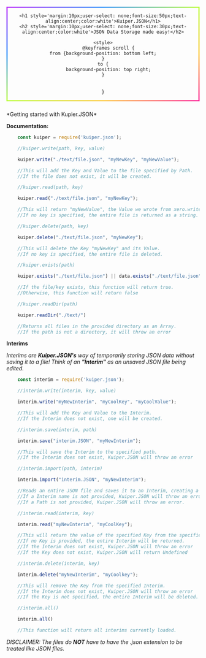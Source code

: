 <div align="center" style='border: 3px solid transparent;border-radius: 10px;border-image: linear-gradient(to bottom right, #b827fc 0%, #2c90fc 25%, #b8fd33 50%, #fec837 75%, #fd1892 100%);border-image-slice: 1;margin: auto;display: flex;flex-direction: column;background-image: url("https://noscxped.github.io/solace/background.png");text-align: center;align-items: center;align-self: center;margin-top: 25px;margin-bottom: 25px;animation:scroll 175s linear infinite;'>

    <h1 style='margin:10px;user-select: none;font-size:50px;text-align:center;color:white'>Kuiper.JSON</h1>
    <h2 style='margin:10px;user-select: none;font-size:30px;text-align:center;color:white'>JSON Data Storage made easy!</h2>
    
    <style>
        @keyframes scroll {
    from {background-position: bottom left;
    }
    to {
        background-position: top right;
    }
}
    </style>
</div>
*Getting started with Kupier.JSON*


**Documentation:**

```js
    const kuiper = require('kuiper.json');
```

```js
    //kuiper.write(path, key, value)

    kuiper.write("./text/file.json", "myNewKey", "myNewValue");

    //This will add the Key and Value to the file specified by Path.
    //If the file does not exist, it will be created.
```

```js
    //kuiper.read(path, key)

    kuiper.read("./text/file.json", "myNewKey");

    //This will return "myNewValue", the Value we wrote from xero.write().
    //If no key is specified, the entire file is returned as a string.
```

```js
    //kuiper.delete(path, key)

    kuiper.delete("./text/file.json", "myNewKey");

    //This will delete the Key "myNewKey" and its Value.
    //If no key is specified, the entire file is deleted.
```

```js
    //kuiper.exists(path)

    kuiper.exists("./text/file.json") || data.exists("./text/file.json", 'myNewKey')

    //If the file/key exists, this function will return true.
    //Otherwise, this function will return false
```

```js
    //kuiper.readDir(path)

    kuiper.readDir("./text/")

    //Returns all files in the provided directory as an Array.
    //If the path is not a directory, it will throw an error
```

**Interims**

*Interims are **Kuiper.JSON's** way of temporarily storing JSON data without saving it to a file! Think of an **"Interim"** as an unsaved JSON file being edited.*

```js
    const interim = require('kuiper.json');
```

```js
    //interim.write(interim, key, value)

    interim.write("myNewInterim", "myCoolKey", "myCoolValue");

    //This will add the Key and Value to the Interim.
    //If the Interim does not exist, one will be created.
```

```js
    //interim.save(interim, path)

    interim.save("interim.JSON", "myNewInterim");

    //This will save the Interim to the specified path.
    //If the Interim does not exist, Kuiper.JSON will throw an error
```

```js
    //interim.import(path, interim)

    interim.import("interim.JSON", "myNewInterim");

    //Reads an entire JSON file and saves it to an Interim, creating a new one if need be.
    //If a Interim name is not provided, Kuiper.JSON will throw an error.
    //If a Path is not provided, Kuiper.JSON will throw an error.

```

```js
    //interim.read(interim, key)

    interim.read("myNewInterim", "myCoolKey");

    //This will return the value of the specified Key from the specified Interim.
    //If no Key is provided, the entire Interim will be returned.
    //If the Interim does not exist, Kuiper.JSON will throw an error
    //If the Key does not exist, Kuiper.JSON will return Undefined
```

```js
    //interim.delete(interim, key)

    interim.delete("myNewInterim", "myCoolkey");

    //This will remove the Key from the specified Interim.
    //If the Interim does not exist, Kuiper.JSON will throw an error
    //If the Key is not specified, the entire Interim will be deleted.
```

```js
    //interim.all()

    interim.all()

    //This function will return all interims currently loaded.
```

*DISCLAIMER: The files do **NOT** have to have the .json extension to be treated like JSON files.*
